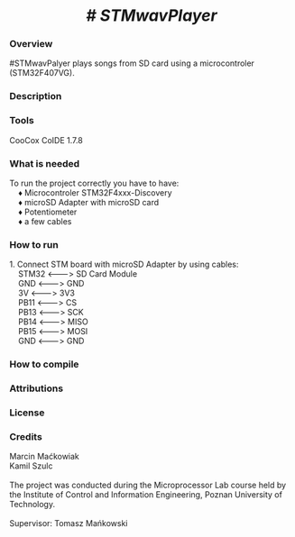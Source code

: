  <center> <h1> <b><i> # STMwavPlayer </i></b> </h1> </center>
  <h3> Overview </h3>
  #STMwavPalyer plays songs from SD card using a microcontroler (STM32F407VG).
 <h3> Description </h3>
 <h3> Tools </h3>
 CooCox CoIDE 1.7.8
 <h3> What is needed </h3>
 To run the project correctly you have to have: <br> 
 &nbsp;&nbsp;&nbsp; &#9830; Microcontroler STM32F4xxx-Discovery <br>
 &nbsp;&nbsp;&nbsp; &#9830; microSD Adapter with microSD card <br>
 &nbsp;&nbsp;&nbsp; &#9830; Potentiometer <br>
 &nbsp;&nbsp;&nbsp; &#9830; a few cables <br>
 <h3> How to run </h3>
 1. Connect STM board with microSD Adapter by using cables: <br>
&nbsp;&nbsp;&nbsp; STM32 <---> SD Card Module <br>
&nbsp;&nbsp;&nbsp; GND <---> GND <br>
&nbsp;&nbsp;&nbsp; 3V <---> 3V3 <br>
&nbsp;&nbsp;&nbsp; PB11 <---> CS <br>
&nbsp;&nbsp;&nbsp; PB13 <---> SCK <br>
&nbsp;&nbsp;&nbsp; PB14 <---> MISO <br>
&nbsp;&nbsp;&nbsp; PB15 <---> MOSI <br>
&nbsp;&nbsp;&nbsp; GND <---> GND <br>
 
<h3> How to compile </h3>

<h3> Attributions </h3>
<h3> License </h3>
<h3> Credits </h3>
 Marcin Maćkowiak <br>
 Kamil Szulc
<br>
<br>
The project was conducted during the Microprocessor Lab course held by the Institute of Control and Information Engineering, Poznan University of Technology.
<br>
<br>
Supervisor: Tomasz Mańkowski
 
 
 
